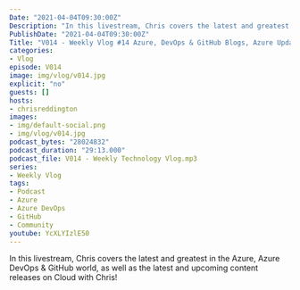 ```yaml
---
Date: "2021-04-04T09:30:00Z"
Description: "In this livestream, Chris covers the latest and greatest in the Azure, Azure DevOps & GitHub world, as well as the latest and upcoming content releases on Cloud with Chris!"
PublishDate: "2021-04-04T09:30:00Z"
Title: "V014 - Weekly Vlog #14 Azure, DevOps & GitHub Blogs, Azure Updates & New CloudWithChris content"
categories:
- Vlog
episode: V014
image: img/vlog/v014.jpg
explicit: "no"
guests: []
hosts:
- chrisreddington
images:
- img/default-social.png
- img/vlog/v014.jpg
podcast_bytes: "28024832"
podcast_duration: "29:13.000"
podcast_file: V014 - Weekly Technology Vlog.mp3
series:
- Weekly Vlog
tags:
- Podcast
- Azure
- Azure DevOps
- GitHub
- Community
youtube: YcXLYIzlE50
---
```

In this livestream, Chris covers the latest and greatest in the Azure, Azure DevOps & GitHub world, as well as the latest and upcoming content releases on Cloud with Chris!